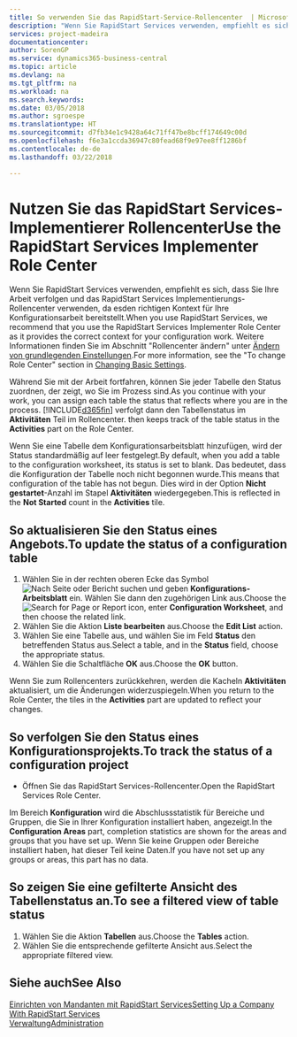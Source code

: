 ```yaml
---
title: So verwenden Sie das RapidStart-Service-Rollencenter  | Microsoft Docs
description: "Wenn Sie RapidStart Services verwenden, empfiehlt es sich, dass Sie Ihre Arbeit verfolgen und das RapidStart Services Implementierungs-Rollencenter verwenden, da esden richtigen Kontext für Ihre Konfigurationsarbeit bereitstellt."
services: project-madeira
documentationcenter: 
author: SorenGP
ms.service: dynamics365-business-central
ms.topic: article
ms.devlang: na
ms.tgt_pltfrm: na
ms.workload: na
ms.search.keywords: 
ms.date: 03/05/2018
ms.author: sgroespe
ms.translationtype: HT
ms.sourcegitcommit: d7fb34e1c9428a64c71ff47be8bcff174649c00d
ms.openlocfilehash: f6e3a1ccda36947c80fead68f9e97ee8ff1286bf
ms.contentlocale: de-de
ms.lasthandoff: 03/22/2018

---
```

# <a name="use-the-rapidstart-services-implementer-role-center"></a><span data-ttu-id="88ec2-103">Nutzen Sie das RapidStart Services-Implementierer Rollencenter</span><span class="sxs-lookup"><span data-stu-id="88ec2-103">Use the RapidStart Services Implementer Role Center</span></span>
<span data-ttu-id="88ec2-104">Wenn Sie RapidStart Services verwenden, empfiehlt es sich, dass Sie Ihre Arbeit verfolgen und das RapidStart Services Implementierungs-Rollencenter verwenden, da esden richtigen Kontext für Ihre Konfigurationsarbeit bereitstellt.</span><span class="sxs-lookup"><span data-stu-id="88ec2-104">When you use RapidStart Services, we recommend that you use the RapidStart Services Implementer Role Center as it provides the correct context for your configuration work.</span></span> <span data-ttu-id="88ec2-105">Weitere Informationen finden Sie im Abschnitt "Rollencenter ändern" unter [Ändern von grundlegenden Einstellungen](ui-change-basic-settings.md).</span><span class="sxs-lookup"><span data-stu-id="88ec2-105">For more information, see the "To change Role Center" section in [Changing Basic Settings](ui-change-basic-settings.md).</span></span>

<span data-ttu-id="88ec2-106">Während Sie mit der Arbeit fortfahren, können Sie jeder Tabelle den Status zuordnen, der zeigt, wo Sie im Prozess sind.</span><span class="sxs-lookup"><span data-stu-id="88ec2-106">As you continue with your work, you can assign each table the status that reflects where you are in the process.</span></span> [!INCLUDE[d365fin](includes/d365fin_md.md)]<span data-ttu-id="88ec2-107"> verfolgt dann den Tabellenstatus im **Aktivitäten** Teil im Rollencenter.</span><span class="sxs-lookup"><span data-stu-id="88ec2-107"> then keeps track of the table status in the **Activities** part on the Role Center.</span></span>  

<span data-ttu-id="88ec2-108">Wenn Sie eine Tabelle dem Konfigurationsarbeitsblatt hinzufügen, wird der Status standardmäßig auf leer festgelegt.</span><span class="sxs-lookup"><span data-stu-id="88ec2-108">By default, when you add a table to the configuration worksheet, its status is set to blank.</span></span> <span data-ttu-id="88ec2-109">Das bedeutet, dass die Konfiguration der Tabelle noch nicht begonnen wurde.</span><span class="sxs-lookup"><span data-stu-id="88ec2-109">This means that configuration of the table has not begun.</span></span> <span data-ttu-id="88ec2-110">Dies wird in der Option **Nicht gestartet**-Anzahl im Stapel **Aktivitäten** wiedergegeben.</span><span class="sxs-lookup"><span data-stu-id="88ec2-110">This is reflected in the **Not Started** count in the **Activities** tile.</span></span>  

## <a name="to-update-the-status-of-a-configuration-table"></a><span data-ttu-id="88ec2-111">So aktualisieren Sie den Status eines Angebots.</span><span class="sxs-lookup"><span data-stu-id="88ec2-111">To update the status of a configuration table</span></span>  
1.  <span data-ttu-id="88ec2-112">Wählen Sie in der rechten oberen Ecke das Symbol ![Nach Seite oder Bericht suchen](media/ui-search/search_small.png "Nach Seite oder Bericht suchen") und geben **Konfigurations-Arbeitsblatt** ein. Wählen Sie dann den zugehörigen Link aus.</span><span class="sxs-lookup"><span data-stu-id="88ec2-112">Choose the ![Search for Page or Report](media/ui-search/search_small.png "Search for Page or Report icon") icon, enter **Configuration Worksheet**, and then choose the related link.</span></span>  
2.  <span data-ttu-id="88ec2-113">Wählen Sie die Aktion **Liste bearbeiten** aus.</span><span class="sxs-lookup"><span data-stu-id="88ec2-113">Choose the **Edit List** action.</span></span>  
3.  <span data-ttu-id="88ec2-114">Wählen Sie eine Tabelle aus, und wählen Sie im Feld **Status** den betreffenden Status aus.</span><span class="sxs-lookup"><span data-stu-id="88ec2-114">Select a table, and in the **Status** field, choose the appropriate status.</span></span>  
4.  <span data-ttu-id="88ec2-115">Wählen Sie die Schaltfläche **OK** aus.</span><span class="sxs-lookup"><span data-stu-id="88ec2-115">Choose the **OK** button.</span></span>  

<span data-ttu-id="88ec2-116">Wenn Sie zum Rollencenters zurückkehren, werden die Kacheln **Aktivitäten** aktualisiert, um die Änderungen widerzuspiegeln.</span><span class="sxs-lookup"><span data-stu-id="88ec2-116">When you return to the Role Center, the tiles in the **Activities** part are updated to reflect your changes.</span></span>  

## <a name="to-track-the-status-of-a-configuration-project"></a><span data-ttu-id="88ec2-117">So verfolgen Sie den Status eines Konfigurationsprojekts.</span><span class="sxs-lookup"><span data-stu-id="88ec2-117">To track the status of a configuration project</span></span>  
- <span data-ttu-id="88ec2-118">Öffnen Sie das RapidStart Services-Rollencenter.</span><span class="sxs-lookup"><span data-stu-id="88ec2-118">Open the RapidStart Services Role Center.</span></span>  

<span data-ttu-id="88ec2-119">Im Bereich **Konfiguration** wird die Abschlussstatistik für Bereiche und Gruppen, die Sie in Ihrer Konfiguration installiert haben, angezeigt.</span><span class="sxs-lookup"><span data-stu-id="88ec2-119">In the **Configuration Areas** part, completion statistics are shown for the areas and groups that you have set up.</span></span> <span data-ttu-id="88ec2-120">Wenn Sie keine Gruppen oder Bereiche installiert haben, hat dieser Teil keine Daten.</span><span class="sxs-lookup"><span data-stu-id="88ec2-120">If you have not set up any groups or areas, this part has no data.</span></span>  

## <a name="to-see-a-filtered-view-of-table-status"></a><span data-ttu-id="88ec2-121">So zeigen Sie eine gefilterte Ansicht des Tabellenstatus an.</span><span class="sxs-lookup"><span data-stu-id="88ec2-121">To see a filtered view of table status</span></span>  
1. <span data-ttu-id="88ec2-122">Wählen Sie die Aktion **Tabellen** aus.</span><span class="sxs-lookup"><span data-stu-id="88ec2-122">Choose the **Tables** action.</span></span>  
2. <span data-ttu-id="88ec2-123">Wählen Sie die entsprechende gefilterte Ansicht aus.</span><span class="sxs-lookup"><span data-stu-id="88ec2-123">Select the appropriate filtered view.</span></span>  

## <a name="see-also"></a><span data-ttu-id="88ec2-124">Siehe auch</span><span class="sxs-lookup"><span data-stu-id="88ec2-124">See Also</span></span>  
[<span data-ttu-id="88ec2-125">Einrichten von Mandanten mit RapidStart Services</span><span class="sxs-lookup"><span data-stu-id="88ec2-125">Setting Up a Company With RapidStart Services</span></span>](admin-set-up-a-company-with-rapidstart.md)  
[<span data-ttu-id="88ec2-126">Verwaltung</span><span class="sxs-lookup"><span data-stu-id="88ec2-126">Administration</span></span>](admin-setup-and-administration.md)

